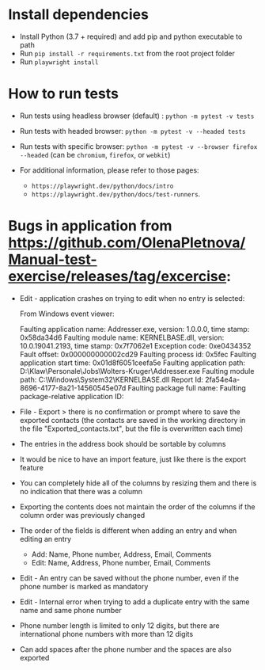 # Install dependencies
- Install Python (3.7 + required) and add pip and python executable to path
- Run `pip install -r requirements.txt` from the root project folder
- Run `playwright install`

# How to run tests
- Run tests using headless browser (default) : `python -m pytest -v tests`
- Run tests with headed browser: `python -m pytest -v --headed tests`
- Run tests with specific browser: `python -m pytest -v --browser firefox --headed`
 (can be `chromium`, `firefox`, or `webkit`)

- For additional information, please refer to those pages:
  - `https://playwright.dev/python/docs/intro`
  - `https://playwright.dev/python/docs/test-runners`.

# Bugs in application from https://github.com/OlenaPletnova/Manual-test-exercise/releases/tag/excercise:
- Edit - application crashes on trying to edit when no entry is selected:

  From Windows event viewer:

  Faulting application name: Addresser.exe, version: 1.0.0.0, time stamp: 0x58da34d6
  Faulting module name: KERNELBASE.dll, version: 10.0.19041.2193, time stamp: 0x7f7062e1
  Exception code: 0xe0434352
  Fault offset: 0x000000000002cd29
  Faulting process id: 0x5fec
  Faulting application start time: 0x01d8f6051ceefa5e
  Faulting application path: D:\Klaw\Personale\Jobs\Wolters-Kruger\Addresser.exe
  Faulting module path: C:\Windows\System32\KERNELBASE.dll
  Report Id: 2fa54e4a-8696-4177-8a21-14560545e07d
  Faulting package full name: 
  Faulting package-relative application ID: 

- File - Export > there is no confirmation or prompt where to save the exported contacts (the contacts are saved in the working directory in the file "Exported_contacts.txt", but the file is overwritten each time)

- The entries in the address book should be sortable by columns

- It would be nice to have an import feature, just like there is the export feature

- You can completely hide all of the columns by resizing them and there is no indication that there was a column

- Exporting the contents does not maintain the order of the columns if the column order was previously changed

- The order of the fields is different when adding an entry and when editing an entry
  - Add: Name, Phone number, Address, Email, Comments
  - Edit: Name, Address, Phone number, Email, Comments

- Edit - An entry can be saved without the phone number, even if the phone number is marked as mandatory

- Edit - Internal error when trying to add a duplicate entry with the same name and same phone number

- Phone number length is limited to only 12 digits, but there are international phone numbers with more than 12 digits

- Can add spaces after the phone number and the spaces are also exported
